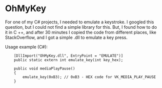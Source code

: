 # OhMyKey
For one of my C# projects, I needed to emulate a keystroke. 
I googled this question, but I could not find a simple library for this. 
But, I found how to do it in C ++, and after 30 minutes I copied the code from different places, like StackOverflow, and I got a simple .dll to emulate a key press.

Usage example (C#):

        [DllImport("OhMyKey.dll", EntryPoint = "EMULATE")]
        public static extern int emulate_key(int key_hex);
        
        public void mediaPlayPause()
        {
            emulate_key(0xB3); // 0xB3 - HEX code for VK_MEDIA_PLAY_PAUSE
        }
